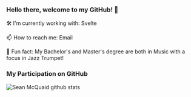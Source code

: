 ### Hello there, welcome to my GitHub! 👋

🛠 I'm currently working with: Svelte

📫  How to reach me: Email

🎺  Fun fact: My Bachelor's and Master's degree are both in Music with a focus in Jazz Trumpet!

### My Participation on GitHub
![Sean McQuaid github stats](https://github-readme-stats.vercel.app/api?username=seanmcquaid)
